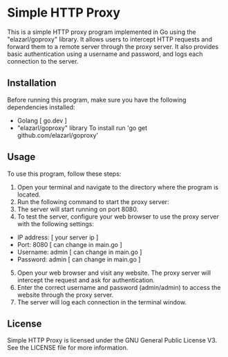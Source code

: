 # Simple HTTP Proxy
This is a simple HTTP proxy program implemented in Go using the "elazarl/goproxy" library. It allows users to intercept HTTP requests and forward them to a remote server through the proxy server. It also provides basic authentication using a username and password, and logs each connection to the server.

## Installation
Before running this program, make sure you have the following dependencies installed:
  - Golang [ go.dev ]
  - "elazarl/goproxy" library To install run 'go get github.com/elazarl/goproxy'

## Usage
To use this program, follow these steps:
1. Open your terminal and navigate to the directory where the program is located.
2. Run the following command to start the proxy server:
3. The server will start running on port 8080.
4. To test the server, configure your web browser to use the proxy server with the following settings:
  - IP address: [ your server ip ]
  - Port: 8080 [ can change in main.go ]
  - Username: admin [ can change in main.go ]
  - Password: admin [ can change in main.go ]
5. Open your web browser and visit any website. The proxy server will intercept the request and ask for authentication.
6. Enter the correct username and password (admin/admin) to access the website through the proxy server.
7. The server will log each connection in the terminal window.

## License
Simple HTTP Proxy is licensed under the GNU General Public License V3. See the LICENSE file for more information.
